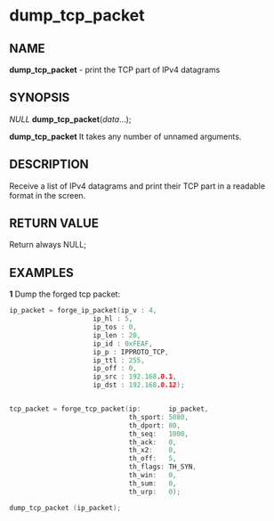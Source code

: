 # dump_tcp_packet

## NAME

**dump_tcp_packet** - print the TCP part of IPv4 datagrams

## SYNOPSIS

*NULL* **dump_tcp_packet**(*data*...);

**dump_tcp_packet** It takes any number of unnamed arguments.


## DESCRIPTION

Receive a list of IPv4 datagrams and print their TCP part in a readable format in the screen.

## RETURN VALUE

Return always NULL;

## EXAMPLES

**1** Dump the forged tcp packet:
```cpp
ip_packet = forge_ip_packet(ip_v : 4,
                     ip_hl : 5,
                     ip_tos : 0,
                     ip_len : 20,
                     ip_id : 0xFEAF,
                     ip_p : IPPROTO_TCP,
                     ip_ttl : 255,
                     ip_off : 0,
                     ip_src : 192.168.0.1,
                     ip_dst : 192.168.0.12);


tcp_packet = forge_tcp_packet(ip:       ip_packet,
                              th_sport: 5080,
                              th_dport: 80,
                              th_seq:   1000,
                              th_ack:   0,
                              th_x2:    0,
                              th_off:   5,
                              th_flags: TH_SYN,
                              th_win:   0,
                              th_sum:   0,
                              th_urp:   0);

dump_tcp_packet (ip_packet);
```
